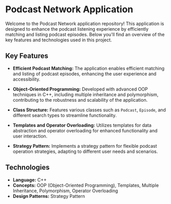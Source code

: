 # Podcast Network Application

Welcome to the Podcast Network application repository! This application is designed to enhance the podcast listening experience by efficiently matching and listing podcast episodes. Below you'll find an overview of the key features and technologies used in this project.

## Key Features

- **Efficient Podcast Matching:** The application enables efficient matching and listing of podcast episodes, enhancing the user experience and accessibility.

- **Object-Oriented Programming:** Developed with advanced OOP techniques in C++, including multiple inheritance and polymorphism, contributing to the robustness and scalability of the application.

- **Class Structure:** Features various classes such as `Podcast`, `Episode`, and different search types to streamline functionality.

- **Templates and Operator Overloading:** Utilizes templates for data abstraction and operator overloading for enhanced functionality and user interaction.

- **Strategy Pattern:** Implements a strategy pattern for flexible podcast operation strategies, adapting to different user needs and scenarios.

## Technologies

- **Language:** C++
- **Concepts:** OOP (Object-Oriented Programming), Templates, Multiple Inheritance, Polymorphism, Operator Overloading
- **Design Patterns:** Strategy Pattern
